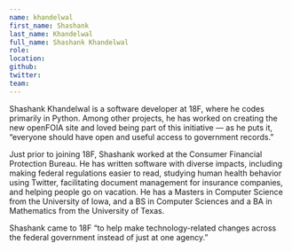 ```yaml
---
name: khandelwal
first_name: Shashank
last_name: Khandelwal
full_name: Shashank Khandelwal
role:
location:
github:
twitter:
team:
---
```


Shashank Khandelwal is a software developer at 18F, where he codes primarily in Python. Among other projects, he has worked on creating the new openFOIA site and loved being part of this initiative — as he puts it, “everyone should have open and useful access to government records.”

Just prior to joining 18F, Shashank worked at the Consumer Financial Protection Bureau. He has written software with diverse impacts, including making federal regulations easier to read, studying human health behavior using Twitter, facilitating document management for insurance companies, and helping people go on vacation. He has a Masters in Computer Science from the University of Iowa, and a BS in Computer Sciences and a BA in Mathematics from the University of Texas.

Shashank came to 18F “to help make technology-related changes across the federal government instead of just at one agency.”
